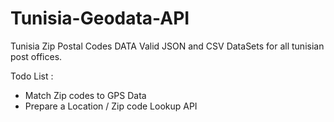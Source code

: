 # Tunisia-Geodata-API

Tunisia Zip Postal Codes DATA
Valid JSON and CSV DataSets for all tunisian post offices.


Todo List :
- Match Zip codes to GPS Data
- Prepare a Location / Zip code Lookup API

